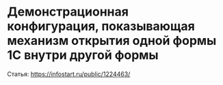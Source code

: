 # Демонстрационная конфигурация, показывающая механизм открытия одной формы 1С внутри другой формы
Статья: https://infostart.ru/public/1224463/
